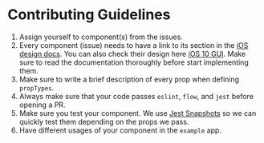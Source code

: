 # Contributing Guidelines

1. Assign yourself to component(s) from the issues.
2. Every component (issue) needs to have a link to its section in the [iOS design docs](https://developer.apple.com/ios/human-interface-guidelines/overview/design-principles/). You can also check their design here [iOS 10 GUI](http://ios10.greatsimple.io/). Make sure to read the documentation thoroughly before start implementing them.
3. Make sure to write a brief description of every prop when defining `propTypes`.
4. Always make sure that your code passes `eslint`, `flow`, and `jest` before opening a PR.
5. Make sure you test your component. We use [Jest Snapshots](https://facebook.github.io/jest/docs/tutorial-react-native.html#snapshot-test) so we can quickly test them depending on the props we pass.
6. Have different usages of your component in the `example` app.
